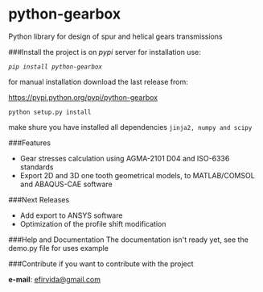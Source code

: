 python-gearbox
==============
Python library for design of spur and helical gears transmissions

###Install
the project is on *pypi* server for installation use:

*`pip install python-gearbox`*

for manual installation download the last release from:

https://pypi.python.org/pypi/python-gearbox

`python setup.py install`

make shure you have installed all dependencies `jinja2, numpy and scipy`

###Features
- Gear stresses calculation using AGMA-2101 D04 and ISO-6336 standards
- Export 2D and 3D one tooth geometrical models, to MATLAB/COMSOL and ABAQUS-CAE software

###Next Releases
- Add export to ANSYS software
- Optimization of the profile shift modification

###Help and Documentation
The documentation isn't ready yet, see the demo.py file for uses example

###Contribute
if you want to contribute with the project

**e-mail**: efirvida@gmail.com
